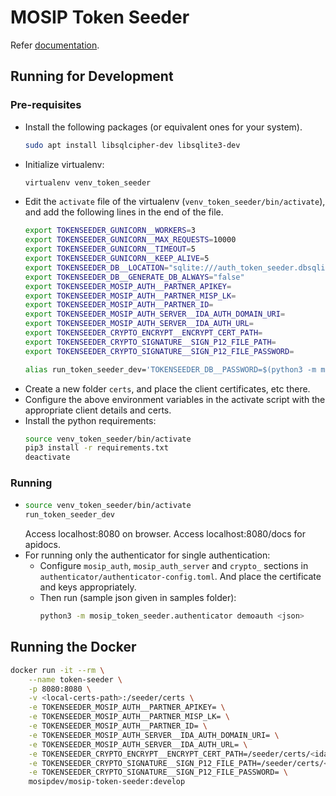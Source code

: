 # MOSIP Token Seeder

Refer [documentation](https://docs.mosip.io/openg2p/mosip-token-seeder).

## Running for Development

### Pre-requisites
- Install the following packages (or equivalent ones for your system).
    ```sh
    sudo apt install libsqlcipher-dev libsqlite3-dev
    ```
- Initialize virtualenv:
    ```sh
    virtualenv venv_token_seeder
    ```
- Edit the `activate` file of the virtualenv (`venv_token_seeder/bin/activate`), and add the following lines in the end of the file.
    ```sh
    export TOKENSEEDER_GUNICORN__WORKERS=3
    export TOKENSEEDER_GUNICORN__MAX_REQUESTS=10000
    export TOKENSEEDER_GUNICORN__TIMEOUT=5
    export TOKENSEEDER_GUNICORN__KEEP_ALIVE=5
    export TOKENSEEDER_DB__LOCATION="sqlite:///auth_token_seeder.dbsqlite"
    export TOKENSEEDER_DB__GENERATE_DB_ALWAYS="false"
    export TOKENSEEDER_MOSIP_AUTH__PARTNER_APIKEY=
    export TOKENSEEDER_MOSIP_AUTH__PARTNER_MISP_LK=
    export TOKENSEEDER_MOSIP_AUTH__PARTNER_ID=
    export TOKENSEEDER_MOSIP_AUTH_SERVER__IDA_AUTH_DOMAIN_URI=
    export TOKENSEEDER_MOSIP_AUTH_SERVER__IDA_AUTH_URL=
    export TOKENSEEDER_CRYPTO_ENCRYPT__ENCRYPT_CERT_PATH=
    export TOKENSEEDER_CRYPTO_SIGNATURE__SIGN_P12_FILE_PATH=
    export TOKENSEEDER_CRYPTO_SIGNATURE__SIGN_P12_FILE_PASSWORD=

    alias run_token_seeder_dev='TOKENSEEDER_DB__PASSWORD=$(python3 -m mosip_token_seeder.repository dbinit) gunicorn -n "gunicorn" --worker-class uvicorn.workers.UvicornWorker --workers ${TOKENSEEDER_GUNICORN__WORKERS} --bind 0.0.0.0:8080 --max-requests ${TOKENSEEDER_GUNICORN__MAX_REQUESTS} --timeout ${TOKENSEEDER_GUNICORN__TIMEOUT} --keep-alive ${TOKENSEEDER_GUNICORN__KEEP_ALIVE} --access-logfile "-" --error-logfile "-" app:app'
    ```
- Create a new folder `certs`, and place the client certificates, etc there. 
- Configure the above environment variables in the activate script with the appropriate client details and certs.
- Install the python requirements:
    ```sh
    source venv_token_seeder/bin/activate
    pip3 install -r requirements.txt
    deactivate
    ```

### Running
-   ```sh
    source venv_token_seeder/bin/activate
    run_token_seeder_dev
    ```
    Access localhost:8080 on browser. Access localhost:8080/docs for apidocs.
- For running only the authenticator for single authentication:
  - Configure `mosip_auth`, `mosip_auth_server` and `crypto_` sections in `authenticator/authenticator-config.toml`. And place the certificate and keys appropriately.
  - Then run (sample json given in samples folder):
      ```sh
      python3 -m mosip_token_seeder.authenticator demoauth <json>
      ```


## Running the Docker
```sh
docker run -it --rm \
    --name token-seeder \
    -p 8080:8080 \
    -v <local-certs-path>:/seeder/certs \
    -e TOKENSEEDER_MOSIP_AUTH__PARTNER_APIKEY= \
    -e TOKENSEEDER_MOSIP_AUTH__PARTNER_MISP_LK= \
    -e TOKENSEEDER_MOSIP_AUTH__PARTNER_ID= \
    -e TOKENSEEDER_MOSIP_AUTH_SERVER__IDA_AUTH_DOMAIN_URI= \
    -e TOKENSEEDER_MOSIP_AUTH_SERVER__IDA_AUTH_URL= \
    -e TOKENSEEDER_CRYPTO_ENCRYPT__ENCRYPT_CERT_PATH=/seeder/certs/<ida.partner.cert> \
    -e TOKENSEEDER_CRYPTO_SIGNATURE__SIGN_P12_FILE_PATH=/seeder/certs/<client.p12> \
    -e TOKENSEEDER_CRYPTO_SIGNATURE__SIGN_P12_FILE_PASSWORD= \
    mosipdev/mosip-token-seeder:develop
```